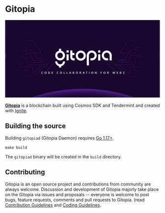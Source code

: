 # Gitopia
![Gitopia](https://github.com/gitopia/gitopia-web/blob/master/public/og-gitopia.jpg)

[**Gitopia**](https://gitopia.com/) is a blockchain built using Cosmos SDK and Tendermint and created with [Ignite](https://github.com/ignite/cli).

## Building the source

Building `gitopiad` (Gitopia Daemon) requires [Go 1.17+](https://golang.org/dl/).

```
make build
```

The `gitopiad` binary will be created in the `build` directory.

## Contributing

Gitopia is an open source project and contributions from community are always welcome. Discussion and development of Gitopia majorly take place on the Gitopia via issues and proposals -- everyone is welcome to post bugs, feature requests, comments and pull requests to Gitopia. (read [Contribution Guidelines](CONTRIBUTING.md) and [Coding Guidelines](CodingGuidelines.md).
